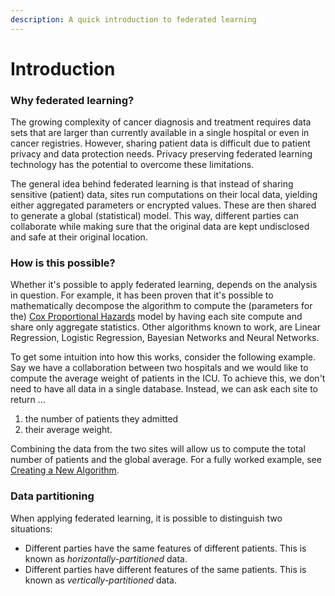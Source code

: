 ```yaml
---
description: A quick introduction to federated learning
---
```


# Introduction

### Why federated learning?

The growing complexity of cancer diagnosis and treatment requires data sets that are larger than currently available in a single hospital or even in cancer registries. However, sharing patient data is difficult due to patient privacy and data protection needs. Privacy preserving federated learning technology has the potential to overcome these limitations.

The general idea behind federated learning is that instead of sharing sensitive \(patient\) data, sites run computations on their local data, yielding either aggregated parameters or encrypted values. These are then shared to generate a global \(statistical\) model. This way, different parties can collaborate while making sure that the original data are kept undisclosed and safe at their original location.

### How is this possible?

Whether it's possible to apply federated learning, depends on the analysis in question. For example, it has been proven that it's possible to mathematically decompose the algorithm to compute the \(parameters for the\) [Cox Proportional Hazards](https://www.ncbi.nlm.nih.gov/pmc/articles/PMC5009917/) model by having each site compute and share only aggregate statistics. Other algorithms known to work, are Linear Regression, Logistic Regression, Bayesian Networks and Neural Networks.

To get some intuition into how this works, consider the following example. Say we have a collaboration between two hospitals and we would like to compute the average weight of patients in the ICU. To achieve this, we don't need to have all data in a single database. Instead, we can ask each site to return ...

1. the number of patients they admitted
2. their average weight.

Combining the data from the two sites will allow us to compute the total number of patients and the global average. For a fully worked example, see [Creating a New Algorithm](../algorithm-development/create-new-algorithm.md#the-mathematical-problem).

### Data partitioning

When applying federated learning, it is possible to distinguish two situations:

* Different parties have the same features of different patients. This is known as _horizontally-partitioned_ data.
* Different parties have different features of the same patients. This is known as _vertically-partitioned_ data.

